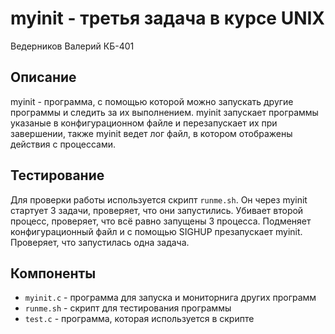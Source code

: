 # myinit - третья задача в курсе UNIX

Ведерников Валерий КБ-401

## Описание

myinit - программа, с помощью которой можно запускать другие программы и следить за их выполнением. myinit запускает программы указаные в конфигурационном файле и перезапускает их при завершении, также myinit ведет лог файл, в котором отображены действия с процессами.

## Тестирование

Для проверки работы используется скрипт `runme.sh`. 
Он через myinit стартует 3 задачи, проверяет, что они запустились. Убивает второй процесс, проверяет, что всё равно запущены 3 процесса. Подменяет конфигурационный файл и с помощью SIGHUP презапускает myinit. Проверяет, что запустилась одна задача.


## Компоненты

- `myinit.c` - программа для запуска и мониторнига других программ
- `runme.sh` - скрипт для тестирования программы
- `test.c` - программа, которая используется в скрипте